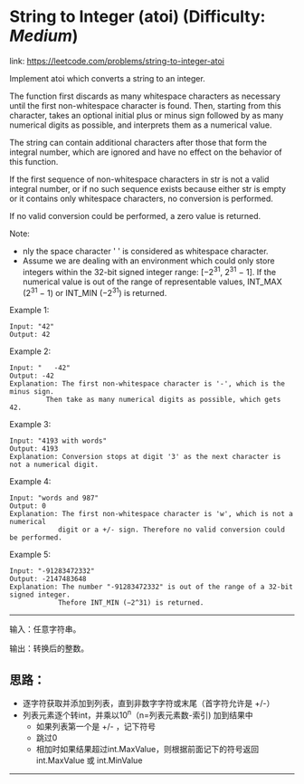 
# String to Integer (atoi) (Difficulty: **_Medium_**)

link: https://leetcode.com/problems/string-to-integer-atoi

Implement atoi which converts a string to an integer.

The function first discards as many whitespace characters as necessary until the first non-whitespace character is found. Then, starting from this character, takes an optional initial plus or minus sign followed by as many numerical digits as possible, and interprets them as a numerical value.

The string can contain additional characters after those that form the integral number, which are ignored and have no effect on the behavior of this function.

If the first sequence of non-whitespace characters in str is not a valid integral number, or if no such sequence exists because either str is empty or it contains only whitespace characters, no conversion is performed.

If no valid conversion could be performed, a zero value is returned.

Note:

+ nly the space character ' ' is considered as whitespace character.
+ Assume we are dealing with an environment which could only store integers within the 32-bit signed integer range: [−2<sup>31</sup>,  2<sup>31</sup> − 1]. If the numerical value is out of the range of representable values, INT_MAX (2<sup>31</sup> − 1) or INT_MIN (−2<sup>31</sup>) is returned.

Example 1:

    Input: "42"
    Output: 42

Example 2:

    Input: "   -42"
    Output: -42    
    Explanation: The first non-whitespace character is '-', which is the minus sign.
             Then take as many numerical digits as possible, which gets 42.

Example 3:

    Input: "4193 with words"
    Output: 4193
    Explanation: Conversion stops at digit '3' as the next character is not a numerical digit.

Example 4:

    Input: "words and 987"
    Output: 0
    Explanation: The first non-whitespace character is 'w', which is not a numerical 
                digit or a +/- sign. Therefore no valid conversion could be performed.

Example 5:

    Input: "-91283472332"
    Output: -2147483648
    Explanation: The number "-91283472332" is out of the range of a 32-bit signed integer.
                Thefore INT_MIN (−2^31) is returned.

----

输入：任意字符串。

输出：转换后的整数。


## 思路：

+ 逐字符获取并添加到列表，直到非数字字符或末尾（首字符允许是 +/-）
+ 列表元素逐个转int，并乘以10<sup>n</sup>（n=列表元素数-索引) 加到结果中
    + 如果列表第一个是 +/- ，记下符号
    + 跳过0
    + 相加时如果结果超过int.MaxValue，则根据前面记下的符号返回int.MaxValue 或 int.MinValue


---------------------------------------------------------------------------------------

